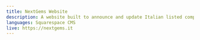 ```yaml
---
title: NextGems Website
description: A website built to announce and update Italian listed companies about the NextGems conference.
languages: Squarespace CMS
live: https://nextgems.it
---
```

